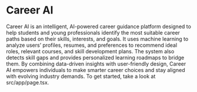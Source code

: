 # Career AI

Career AI is an intelligent, AI-powered career guidance platform designed to help students and young professionals identify the most suitable career paths based on their skills, interests, and goals. It uses machine learning to analyze users’ profiles, resumes, and preferences to recommend ideal roles, relevant courses, and skill development plans. The system also detects skill gaps and provides personalized learning roadmaps to bridge them. By combining data-driven insights with user-friendly design, Career AI empowers individuals to make smarter career choices and stay aligned with evolving industry demands.
To get started, take a look at src/app/page.tsx.

